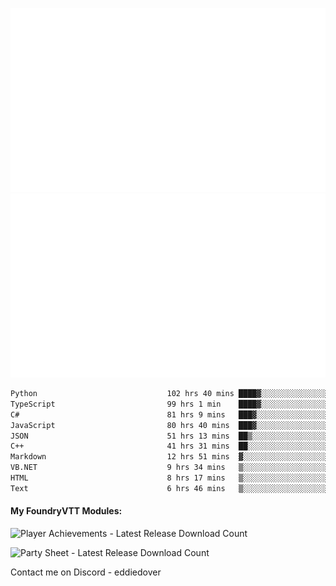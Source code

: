 
![](https://raw.githubusercontent.com/eddiedover/ghstats/master/generated/overview.svg)
![](https://raw.githubusercontent.com/eddiedover/ghstats/master/generated/languages.svg)

<!--START_SECTION:waka-->

```txt
Python                             102 hrs 40 mins ████▓░░░░░░░░░░░░░░░░░░░░   18.80 %
TypeScript                         99 hrs 1 min    ████▓░░░░░░░░░░░░░░░░░░░░   18.13 %
C#                                 81 hrs 9 mins   ███▓░░░░░░░░░░░░░░░░░░░░░   14.86 %
JavaScript                         80 hrs 40 mins  ███▓░░░░░░░░░░░░░░░░░░░░░   14.77 %
JSON                               51 hrs 13 mins  ██▒░░░░░░░░░░░░░░░░░░░░░░   09.38 %
C++                                41 hrs 31 mins  ██░░░░░░░░░░░░░░░░░░░░░░░   07.60 %
Markdown                           12 hrs 51 mins  ▓░░░░░░░░░░░░░░░░░░░░░░░░   02.35 %
VB.NET                             9 hrs 34 mins   ▒░░░░░░░░░░░░░░░░░░░░░░░░   01.75 %
HTML                               8 hrs 17 mins   ▒░░░░░░░░░░░░░░░░░░░░░░░░   01.52 %
Text                               6 hrs 46 mins   ▒░░░░░░░░░░░░░░░░░░░░░░░░   01.24 %
```

<!--END_SECTION:waka-->

#### My FoundryVTT Modules:

  ![Player Achievements - Latest Release Download Count](https://img.shields.io/badge/dynamic/json?label=Player%20Achievements%20-%20Downloads@latest&query=assets%5B1%5D.download_count&url=https%3A%2F%2Fapi.github.com%2Frepos%2FEddieDover%2Ffvtt-player-achievements%2Freleases%2Flatest)

  ![Party Sheet - Latest Release Download Count](https://img.shields.io/badge/dynamic/json?label=Party%20Sheet%20-%20Downloads@latest&query=assets%5B1%5D.download_count&url=https%3A%2F%2Fapi.github.com%2Frepos%2FEddieDover%2Ffvtt-party-sheet%2Freleases%2Flatest)

<a rel="me" href="https://techhub.social/@EddieDover"></a>

Contact me on Discord - eddiedover
